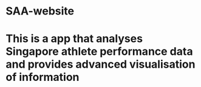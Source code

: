 # SAA-website

# This is a app that analyses Singapore athlete performance data and provides advanced visualisation of information

